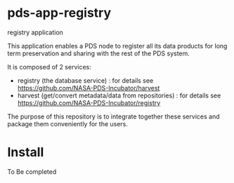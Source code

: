 # pds-app-registry

registry application 

This application enables a PDS node to register all its data products for long term preservation and sharing with the rest of the PDS system.

It is composed of 2 services:
 - registry (the database service) : for details see https://github.com/NASA-PDS-Incubator/harvest
 - harvest (get/convert metadata/data from repositories) : for details see https://github.com/NASA-PDS-Incubator/registry
 
The purpose of this repository is to integrate together these services and package them conveniently for the users.

# Install

To Be completed 